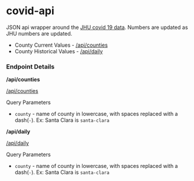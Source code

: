 # covid-api

JSON api wrapper around the [JHU covid 19 data](https://github.com/CSSEGISandData/COVID-19). Numbers are updated as JHU numbers are updated.


- County Current Values - [/api/counties](https://covid-api.timothyko.org/api/counties)
- County Historical Values - [/api/daily](https://covid-api.timothyko.org/api/daily)



### Endpoint Details

**/api/counties**

[/api/counties](https://covid-api.timothyko.org/api/counties)

Query Parameters
- `county` - name of county in lowercase, with spaces replaced with a dash(`-`). Ex: Santa Clara is `santa-clara`


**/api/daily**

[/api/daily](https://covid-api.timothyko.org/api/daily)

Query Parameters
- `county` - name of county in lowercase, with spaces replaced with a dash(`-`). Ex: Santa Clara is `santa-clara`
